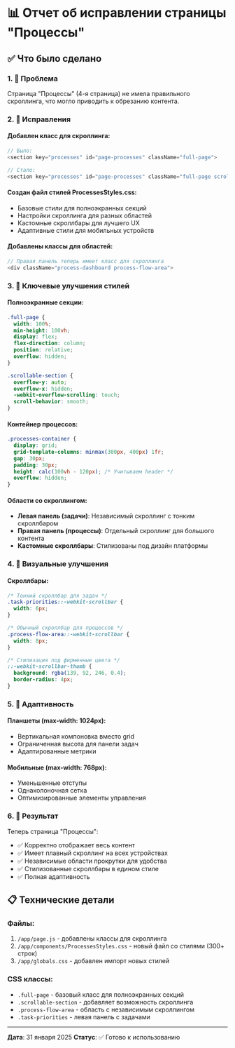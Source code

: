 # 📊 Отчет об исправлении страницы "Процессы"

## ✅ Что было сделано

### 1. 🎯 Проблема
Страница "Процессы" (4-я страница) не имела правильного скроллинга, что могло приводить к обрезанию контента.

### 2. 🔧 Исправления

#### Добавлен класс для скроллинга:
```javascript
// Было:
<section key="processes" id="page-processes" className="full-page">

// Стало:
<section key="processes" id="page-processes" className="full-page scrollable-section">
```

#### Создан файл стилей ProcessesStyles.css:
- Базовые стили для полноэкранных секций
- Настройки скроллинга для разных областей
- Кастомные скроллбары для лучшего UX
- Адаптивные стили для мобильных устройств

#### Добавлены классы для областей:
```javascript
// Правая панель теперь имеет класс для скроллинга
<div className="process-dashboard process-flow-area">
```

### 3. 📱 Ключевые улучшения стилей

#### Полноэкранные секции:
```css
.full-page {
  width: 100%;
  min-height: 100vh;
  display: flex;
  flex-direction: column;
  position: relative;
  overflow: hidden;
}

.scrollable-section {
  overflow-y: auto;
  overflow-x: hidden;
  -webkit-overflow-scrolling: touch;
  scroll-behavior: smooth;
}
```

#### Контейнер процессов:
```css
.processes-container {
  display: grid;
  grid-template-columns: minmax(300px, 400px) 1fr;
  gap: 30px;
  padding: 30px;
  height: calc(100vh - 120px); /* Учитываем header */
  overflow: hidden;
}
```

#### Области со скроллингом:
- **Левая панель (задачи)**: Независимый скроллинг с тонким скроллбаром
- **Правая панель (процессы)**: Отдельный скроллинг для большого контента
- **Кастомные скроллбары**: Стилизованы под дизайн платформы

### 4. 🎨 Визуальные улучшения

#### Скроллбары:
```css
/* Тонкий скроллбар для задач */
.task-priorities::-webkit-scrollbar {
  width: 6px;
}

/* Обычный скроллбар для процессов */
.process-flow-area::-webkit-scrollbar {
  width: 8px;
}

/* Стилизация под фирменные цвета */
::-webkit-scrollbar-thumb {
  background: rgba(139, 92, 246, 0.4);
  border-radius: 4px;
}
```

### 5. 📱 Адаптивность

#### Планшеты (max-width: 1024px):
- Вертикальная компоновка вместо grid
- Ограниченная высота для панели задач
- Адаптированные метрики

#### Мобильные (max-width: 768px):
- Уменьшенные отступы
- Однаколоночная сетка
- Оптимизированные элементы управления

### 6. 🚀 Результат

Теперь страница "Процессы":
- ✅ Корректно отображает весь контент
- ✅ Имеет плавный скроллинг на всех устройствах
- ✅ Независимые области прокрутки для удобства
- ✅ Стилизованные скроллбары в едином стиле
- ✅ Полная адаптивность

## 📋 Технические детали

### Файлы:
1. `/app/page.js` - добавлены классы для скроллинга
2. `/app/components/ProcessesStyles.css` - новый файл со стилями (300+ строк)
3. `/app/globals.css` - добавлен импорт новых стилей

### CSS классы:
- `.full-page` - базовый класс для полноэкранных секций
- `.scrollable-section` - добавляет возможность скроллинга
- `.process-flow-area` - область с независимым скроллингом
- `.task-priorities` - левая панель с задачами

---

**Дата**: 31 января 2025
**Статус**: ✅ Готово к использованию